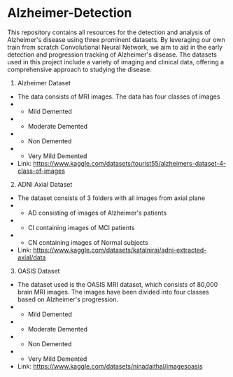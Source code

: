 # Alzheimer-Detection

This repository contains all resources for the detection and analysis of Alzheimer's disease using three prominent datasets. By leveraging our own train from scratch Convolutional Neural Network, we aim to aid in the early detection and progression tracking of Alzheimer's disease. The datasets used in this project include a variety of imaging and clinical data, offering a comprehensive approach to studying the disease.

1. Alzheimer Dataset
- The data consists of MRI images. The data has four classes of images
- - Mild Demented
- - Moderate Demented
- - Non Demented
- - Very Mild Demented
- Link: https://www.kaggle.com/datasets/tourist55/alzheimers-dataset-4-class-of-images

2. ADNI Axial Dataset
- The dataset consists of 3 folders with all images from axial plane
- - AD consisting of images of Alzheimer's patients
- - CI containing images of MCI patients 
- - CN containing images of Normal subjects
- Link: https://www.kaggle.com/datasets/katalniraj/adni-extracted-axial/data

3. OASIS Dataset
- The dataset used is the OASIS MRI dataset, which consists of 80,000 brain MRI images. The images have been divided into four classes based on Alzheimer's progression.
- - Mild Demented
- - Moderate Demented
- - Non Demented
- - Very Mild Demented
- Link: https://www.kaggle.com/datasets/ninadaithal/imagesoasis